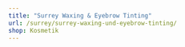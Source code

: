 ```yaml
---
title: "Surrey Waxing & Eyebrow Tinting"
url: /surrey/surrey-waxing-und-eyebrow-tinting/
shop: Kosmetik
---
```

